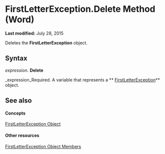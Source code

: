 
# FirstLetterException.Delete Method (Word)

 **Last modified:** July 28, 2015

Deletes the  **FirstLetterException** object.

## Syntax

 _expression_. **Delete**

 _expression_Required. A variable that represents a  ** [FirstLetterException](e365a683-010a-a074-5563-f0cac1f410b2.md)** object.


## See also


#### Concepts


 [FirstLetterException Object](e365a683-010a-a074-5563-f0cac1f410b2.md)
#### Other resources


 [FirstLetterException Object Members](4e1d1571-ef74-725c-5fff-1816e3a7a575.md)

